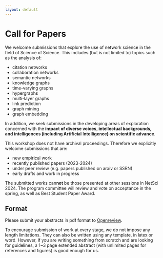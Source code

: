 ```yaml
---
layout: default
---
```


# Call for Papers

We welcome submissions that explore the use of network science in the field of Science of Science. This includes (but is not limited to) topics such as the analysis of:
- citation networks
- collaboration networks
- semantic networks
- knowledge graphs
- time-varying graphs
- hypergraphs
- multi-layer graphs
- link prediction
- graph mining
- graph embedding

In addition, we seek submissions in the developing areas of exploration concerned with the **impact of diverse voices, intellectual backgrounds, and intelligences (including Artificial Intelligence) on scientific advance**. 

This workshop does not have archival proceedings. Therefore we explicitly welcome submissions that are:
- new empirical work
- recently published papers (2023-2024)
- under peer review (e.g. papers published on arxiv or SSRN)
- early drafts and work in progress

The submitted works can**not** be those presented at other sessions in NetSci 2024.
The program committee will review and vote on acceptance in the spring, as well as Best Student Paper Award.

## Format

Please submit your abstracts in pdf format to [Openreview](https://openreview.net/group?id=NetSci/2024/Workshop/S4S).

To encourage submission of work at every stage, we do not impose any length limitations. They can also be written using any template, in latex or word. However, if you are writing something from scratch and are looking for guidelines, a 1~3 page extended abstract (with unlimited pages for references and figures) is good enough for us. 
